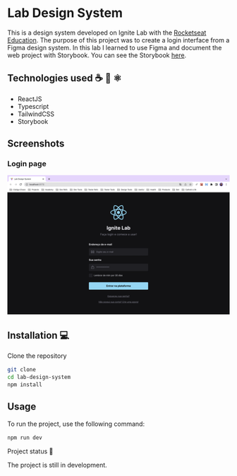# Lab Design System

This is a design system developed on Ignite Lab with the [Rocketseat Education](https://www.rocketseat.com.br/). The purpose of this project was to create a login interface from a Figma design system. In this lab I learned to use Figma and document the web project with Storybook. You can see the Storybook [here](https://gihoekveld.github.io/lab-design-system/).

## Technologies used ☕️ 🐍 ⚛️

- ReactJS
- Typescript
- TailwindCSS
- Storybook

## Screenshots

### Login page

![Login](public/screen_shot_login.png)

## Installation 💻

Clone the repository

```bash
git clone
cd lab-design-system
npm install
```

## Usage

To run the project, use the following command:

```bash
npm run dev
```

Project status 🚧

The project is still in development. 
